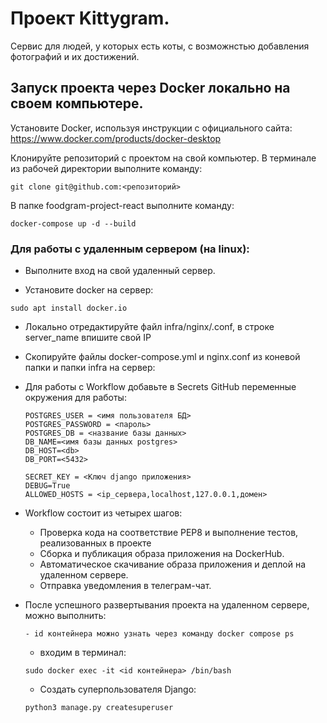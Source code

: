 
# Проект Kittygram.
Сервис для людей, у которых есть коты, с возможнстью добавления фотографий и их достижений.

## Запуск проекта через Docker локально на своем компьютере.

Установите Docker, используя инструкции с официального сайта:
https://www.docker.com/products/docker-desktop

Клонируйте репозиторий с проектом на свой компьютер.
В терминале из рабочей директории выполните команду:
```
git clone git@github.com:<репозиторий>
```

В папке foodgram-project-react выполните команду:
```
docker-compose up -d --build
```
### Для работы с удаленным сервером (на linux):
* Выполните вход на свой удаленный сервер.

* Установите docker на сервер:
```
sudo apt install docker.io 
```
* Локально отредактируйте файл infra/nginx/.conf, в строке server_name впишите свой IP
* Скопируйте файлы docker-compose.yml и nginx.conf из коневой папки и папки infra на сервер:

* Для работы с Workflow добавьте в Secrets GitHub переменные окружения для работы:
    ```
    POSTGRES_USER = <имя пользователя БД>
    POSTGRES_PASSWORD = <пароль>
    POSTGRES_DB = <название базы данных>
    DB_NAME=<имя базы данных postgres>
    DB_HOST=<db>
    DB_PORT=<5432>
    
    SECRET_KEY = <Ключ django приложения>
    DEBUG=True
    ALLOWED_HOSTS = <ip_сервера,localhost,127.0.0.1,домен>
    ```
* Workflow состоит из четырех шагов:
     - Проверка кода на соответствие PEP8 и выполнение тестов, реализованных в проекте
     - Сборка и публикация образа приложения на DockerHub.
     - Автоматическое скачивание образа приложения и деплой на удаленном сервере.
     - Отправка уведомления в телеграм-чат.  
  

* После успешного развертывания проекта на удаленном сервере, можно выполнить:
    ```
    - id контейнера можно узнать через команду docker compose ps
    ```
    - входим в терминал:
     ```
    sudo docker exec -it <id контейнера> /bin/bash
    ```
    - Создать суперпользователя Django:
    ```
    python3 manage.py createsuperuser
    ```
